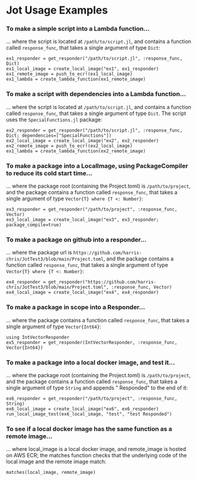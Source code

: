 # Jot Usage Examples

### To make a simple script into a Lambda function...
... where the script is located at `/path/to/script.jl`, and contains a function called `response_func`, that takes a single argument of type `Dict`:
```
ex1_responder = get_responder("/path/to/script.jl", :response_func, Dict)
ex1_local_image = create_local_image("ex1", ex1_responder)
ex1_remote_image = push_to_ecr!(ex1_local_image)
ex1_lambda = create_lambda_function(ex1_remote_image)
```

### To make a script with dependencies into a Lambda function...
... where the script is located at `/path/to/script.jl`, and contains a function called `response_func`, that takes a single argument of type `Dict`. The script uses the `SpecialFunctions.jl` package:
```
ex2_responder = get_responder("/path/to/script.jl", :response_func, Dict; dependencies=["SpecialFunctions"])
ex2_local_image = create_local_image("ex2", ex2_responder)
ex2_remote_image = push_to_ecr!(ex2_local_image)
ex1_lambda = create_lambda_function(ex2_remote_image)
```

### To make a package into a LocalImage, using PackageCompiler to reduce its cold start time...
... where the package root (containing the Project.toml) is `/path/to/project`, and the package contains a function called `response_func`, that takes a single argument of type `Vector{T} where {T <: Number}`:
```
ex3_responder = get_responder("/path/to/project", :response_func, Vector)
ex3_local_image = create_local_image("ex3", ex3_responder; package_compile=true)
```

### To make a package on github into a responder...
... where the package url is `https://github.com/harris-chris/JotTest3/blob/main/Project.toml`, and the package contains a function called `response_func`, that takes a single argument of type `Vector{T} where {T <: Number}`:
```
ex4_responder = get_responder("https://github.com/harris-chris/JotTest3/blob/main/Project.toml", :response_func, Vector)
ex4_local_image = create_local_image("ex4", ex4_responder)
```

### To make a package in scope into a Responder...
... where the package contains a function called `response_func`, that takes a single argument of type `Vector{Int64}`:
```
using IntVectorResponder
ex5_responder = get_responder(IntVectorResponder, :response_func, Vector{Int64})
```

### To make a package into a local docker image, and test it...
... where the package root (containing the Project.toml) is `/path/to/project`, and the package contains a function called `response_func`, that takes a single argument of type `String` and appends " Responded" to the end of it:
```
ex6_responder = get_responder("/path/to/project", :response_func, String)
ex6_local_image = create_local_image("ex6", ex6_responder)
run_local_image_test(ex6_local_image, "test", "test Responded")
```

### To see if a local docker image has the same function as a remote image...
... where local_image is a local docker image, and remote_image is hosted on AWS ECR; the matches function checks that the underlying code of the local image and the remote image match:
```
matches(local_image, remote_image)
```

